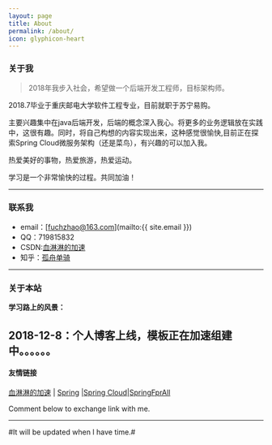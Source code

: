 ```yaml
---
layout: page
title: About
permalink: /about/
icon: glyphicon-heart
---
```


### 关于我

> 2018年我步入社会，希望做一个后端开发工程师，目标架构师。   

2018.7毕业于重庆邮电大学软件工程专业，目前就职于苏宁易购。

主要兴趣集中在java后端开发，后端的概念深入我心。将更多的业务逻辑放在实践中，这很有趣。同时，将自己构想的内容实现出来，这种感觉很愉快,目前正在探索Spring Cloud微服务架构（还是菜鸟），有兴趣的可以加入我。   

热爱美好的事物，热爱旅游，热爱运动。

学习是一个非常愉快的过程。共同加油！   

---

### 联系我

* email：[fuchzhao@163.com](mailto:{{ site.email }})
* QQ：719815832
* CSDN:[血淋淋的加速](https://me.csdn.net/qq_31822385)
* 知乎：[孤舟单骑](https://www.zhihu.com/people/gu-zhou-dan-qi/activities)

---

### 关于本站   

**学习路上的风景：**

2018-12-8：个人博客上线，模板正在加速组建中。。。。。。
---

#### 友情链接

[血淋淋的加速](https://me.csdn.net/qq_31822385) \| [Spring](https://start.spring.io/) \|[Spring Cloud](http://blog.didispace.com/Spring-Cloud%E5%9F%BA%E7%A1%80%E6%95%99%E7%A8%8B/)\|[SpringFprAll](https://github.com/SpringForAll)

Comment below to exchange link with me.  

---

#It will be updated when I have time.#